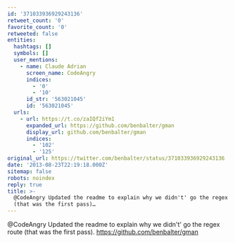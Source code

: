 ```yaml
---
id: '371033936929243136'
retweet_count: '0'
favorite_count: '0'
retweeted: false
entities:
  hashtags: []
  symbols: []
  user_mentions:
    - name: Claude Adrian
      screen_name: CodeAngry
      indices:
        - '0'
        - '10'
      id_str: '563021045'
      id: '563021045'
  urls:
    - url: https://t.co/zaIQf2iYm1
      expanded_url: https://github.com/benbalter/gman
      display_url: github.com/benbalter/gman
      indices:
        - '102'
        - '125'
original_url: https://twitter.com/benbalter/status/371033936929243136
date: '2013-08-23T22:19:18.000Z'
sitemap: false
robots: noindex
reply: true
title: >-
  @CodeAngry Updated the readme to explain why we didn't' go the regex route
  (that was the first pass)…
---
```


@CodeAngry Updated the readme to explain why we didn't' go the regex route (that was the first pass). https://github.com/benbalter/gman